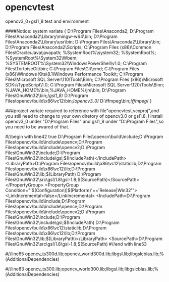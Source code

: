 # opencvtest
opencv3_0+gsl1_8 test and environment

####Notice:
system  variate {
D:\Program Files\Anaconda2;
D:\Program Files\Anaconda2\Library\mingw-w64\bin;
D:\Program Files\Anaconda2\Library\usr\bin;
D:\Program Files\Anaconda2\Library\bin;
D:\Program Files\Anaconda2\Scripts;
C:\Program Files (x86)\Common Files\Oracle\Java\javapath;
%SystemRoot%\system32;
%SystemRoot%;
%SystemRoot%\System32\Wbem;
%SYSTEMROOT%\System32\WindowsPowerShell\v1.0\;
C:\Program Files\TortoiseGit\bin;
C:\Program Files\Git\cmd;
C:\Program Files (x86)\Windows Kits\8.1\Windows Performance Toolkit\;
C:\Program Files\Microsoft SQL Server\110\Tools\Binn\;
C:\Program Files (x86)\Microsoft SDKs\TypeScript\1.0\;
C:\Program Files\Microsoft SQL Server\120\Tools\Binn\;
%JAVA_HOME%\bin;%JAVA_HOME%\jre\bin;
D:\Program Files\GnuWin32\bin;/*gsl1_8*/
D:\Program Files\opencv\build\x86\vc12\bin;/*opencv3_0*/
D:\ffmpeg\bin;/*ffmpeg*/
}



###project variate required to reference with file"opencvtest.vcxproj",and you still need to change to your own diretory of opencv3.0 or gsl1.8. I install opencv3_0 under "D:\Program Files\" and gsl1_8 under "D:\Program Files\",so you need to be awared of that.

#//begin with line42
  <PropertyGroup Condition="'$(Configuration)|$(Platform)'=='Debug|Win32'">
    <LinkIncremental>true</LinkIncremental>
    <IncludePath>D:\Program Files\opencv\build\include;D:\Program Files\opencv\build\include\opencv;D:\Program Files\opencv\build\include\opencv2;D:\Program Files\GnuWin32\include;D:\Program Files\GnuWin32\include\gsl;$(IncludePath)</IncludePath>
    <LibraryPath>D:\Program Files\opencv\build\x86\vc12\staticlib;D:\Program Files\opencv\build\x86\vc12\lib;D:\Program Files\GnuWin32\lib;$(LibraryPath)</LibraryPath>
    <SourcePath>D:\Program Files\GnuWin32\src\gsl\1.8\gsl-1.8;$(SourcePath)</SourcePath>
  </PropertyGroup>
  <PropertyGroup Condition="'$(Configuration)|$(Platform)'=='Release|Win32'">
    <LinkIncremental>false</LinkIncremental>
    <IncludePath>D:\Program Files\opencv\build\include;D:\Program Files\opencv\build\include\opencv;D:\Program Files\opencv\build\include\opencv2;D:\Program Files\GnuWin32\include;D:\Program Files\GnuWin32\include\gsl;$(IncludePath)</IncludePath>
    <LibraryPath>D:\Program Files\opencv\build\x86\vc12\staticlib;D:\Program Files\opencv\build\x86\vc12\lib;D:\Program Files\GnuWin32\lib;$(LibraryPath)</LibraryPath>
    <SourcePath>D:\Program Files\GnuWin32\src\gsl\1.8\gsl-1.8;$(SourcePath)</SourcePath>
  </PropertyGroup>
#//end with line53


#//line65
    <AdditionalDependencies>opencv_ts300d.lib;opencv_world300d.lib;libgsl.lib;libgslcblas.lib;%(AdditionalDependencies)</AdditionalDependencies>


#//line83
      <AdditionalDependencies>opencv_ts300.lib;opencv_world300.lib;libgsl.lib;libgslcblas.lib;%(AdditionalDependencies)</AdditionalDependencies>
